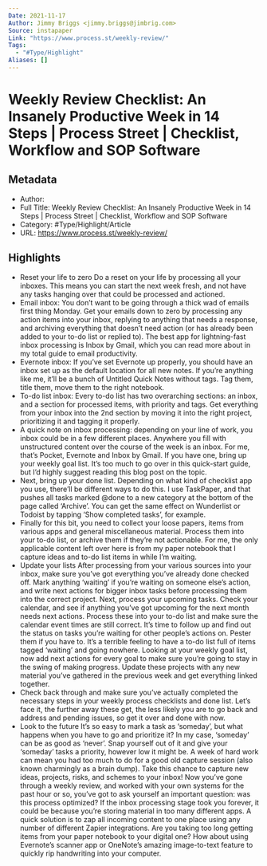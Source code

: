 ```yaml
---
Date: 2021-11-17
Author: Jimmy Briggs <jimmy.briggs@jimbrig.com>
Source: instapaper
Link: "https://www.process.st/weekly-review/"
Tags:
  - "#Type/Highlight"
Aliases: []
---
```


# Weekly Review Checklist: An Insanely Productive Week in 14 Steps | Process Street | Checklist, Workflow and SOP Software

## Metadata

* Author: 
* Full Title: Weekly Review Checklist: An Insanely Productive Week in 14 Steps | Process Street | Checklist, Workflow and SOP Software
* Category: #Type/Highlight/Article
* URL: https://www.process.st/weekly-review/

## Highlights

* Reset your life to zero
  Do a reset on your life by processing all your inboxes. This means you can start the next week fresh, and not have any tasks hanging over that could be processed and actioned.
* Email inbox: You don’t want to be going through a thick wad of emails first thing Monday. Get your emails down to zero by processing any action items into your inbox, replying to anything that needs a response, and archiving everything that doesn’t need action (or has already been added to your to-do list or replied to). The best app for lightning-fast inbox processing is Inbox by Gmail, which you can read more about in my total guide to email productivity.
* Evernote inbox: If you’ve set Evernote up properly, you should have an inbox set up as the default location for all new notes. If you’re anything like me, it’ll be a bunch of Untitled Quick Notes without tags. Tag them, title them, move them to the right notebook.
* To-do list inbox: Every to-do list has two overarching sections: an inbox, and a section for processed items, with priority and tags. Get everything from your inbox into the 2nd section by moving it into the right project, prioritizing it and tagging it properly.
* A quick note on inbox processing: depending on your line of work, you inbox could be in a few different places. Anywhere you fill with unstructured content over the course of the week is an inbox. For me, that’s Pocket, Evernote and Inbox by Gmail.
  If you have one, bring up your weekly goal list. It’s too much to go over in this quick-start guide, but I’d highly suggest reading this blog post on the topic.
* Next, bring up your done list. Depending on what kind of checklist app you use, there’ll be different ways to do this. I use TaskPaper, and that pushes all tasks marked @done to a new category at the bottom of the page called ‘Archive’. You can get the same effect on Wunderlist or Todoist by tapping ‘Show completed tasks’, for example.
* Finally for this bit, you need to collect your loose papers, items from various apps and general miscellaneous material. Process them into your to-do list, or archive them if they’re not actionable. For me, the only applicable content left over here is from my paper notebook that I capture ideas and to-do list items in while I’m waiting.
* Update your lists
  After processing from your various sources into your inbox, make sure you’ve got everything you’ve already done checked off. Mark anything ‘waiting’ if you’re waiting on someone else’s action, and write next actions for bigger inbox tasks before processing them into the correct project.
  Next, process your upcoming tasks. Check your calendar, and see if anything you’ve got upcoming for the next month needs next actions. Process these into your to-do list and make sure the calendar event times are still correct.
  It’s time to follow up and find out the status on tasks you’re waiting for other people’s actions on. Pester them if you have to. It’s a terrible feeling to have a to-do list full of items tagged ‘waiting’ and going nowhere.
  Looking at your weekly goal list, now add next actions for every goal to make sure you’re going to stay in the swing of making progress. Update these projects with any new material you’ve gathered in the previous week and get everything linked together.
* Check back through and make sure you’ve actually completed the necessary steps in your weekly process checklists and done list. Let’s face it, the further away these get, the less likely you are to go back and address and pending issues, so get it over and done with now.
* Look to the future
  It’s so easy to mark a task as ‘someday’, but what happens when you have to go and prioritize it? In my case, ‘someday’ can be as good as ‘never’. Snap yourself out of it and give your ‘someday’ tasks a priority, however low it might be.
  A week of hard work can mean you had too much to do for a good old capture session (also known charmingly as a brain dump). Take this chance to capture new ideas, projects, risks, and schemes to your inbox!
  Now you’ve gone through a weekly review, and worked with your own systems for the past hour or so, you’ve got to ask yourself an important question: was this process optimized?
  If the inbox processing stage took you forever, it could be because you’re storing material in too many different apps. A quick solution is to zap all incoming content to one place using any number of different Zapier integrations.
  Are you taking too long getting items from your paper notebook to your digital one? How about using Evernote’s scanner app or OneNote’s amazing image-to-text feature to quickly rip handwriting into your computer.
